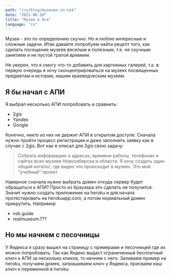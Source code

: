 ```yaml
---
path: "/ru/blog/museums-in-nsk"
date: "2021-06-10"
title: "Музеи в Нск"
language: "ru"
---
```


Музеи - это по определению скучно. Но я люблю интересные и сложные задачи. Итак давайте попробуем найти рецепт того, как сделать посещение музеев веселым и полезным, т.е. не скучным занятием и не пустой тратой времени. 

Не уверен, что я смогу что-то добавить для картинных галерей, т.к. в первую очередь я хочу сконцентрироваться на музеях посвященных предметам и истории, нашим краеведческим музеям.

## Я бы начал с АПИ

Я выбрал несколько АПИ попробовать и сравнить:

- 2gis
- Yandex
- Google

Конечно, никто из них не держит АПИ в открытом доступе. Сначала нужно пройти процесс регистрации и даже заполнить заявку как в случае с 2gis. Вот как я описал для 2gis свою задачу:

> Собрать информацию о адресах, времени работы, телефонах и сайтах всех музеев Новосибирска и области. Я хочу создать один общий каталог, где видно что происходит в музеях. Это мой "учебный" проект.

Наверное сначала нужно выбрать домен откуда сервер будет обращаться к АПИ? Просто из браузера это сделать не получится. Значит нужно создать приложение на heroku и для начала протестировать на herokuapp.com, а потом нормальный домен прикрутить. Например

- nsk.guide
- realmuseum.???

## Но мы начнем с песочницы

У Яндекса я сразу вышел на страницу с примерами и песочницей где их можно попробовать. Так как Яндекс выдаст ограниченный бесплатный ключ к АПИ за несколько кликов, то начнем с него. Заливаем пример на heroku, получаем домен, запрашиваем ключ у Яндекса, присваем наш ключ к переменной в heroku.